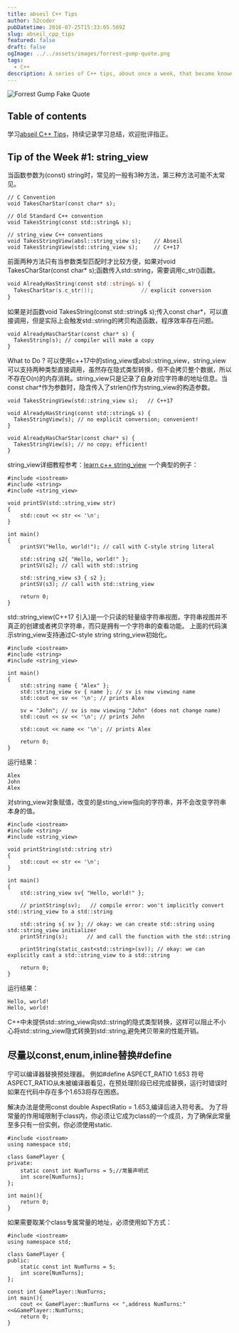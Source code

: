```yaml
---
title: abseil C++ Tips
author: 52coder
pubDatetime: 2016-07-25T15:33:05.569Z
slug: abseil_cpp_tips
featured: false
draft: false
ogImage: ../../assets/images/forrest-gump-quote.png
tags:
  - C++
description: A series of C++ tips, about once a week, that became known as the “C++ Tips of the Week” (TotW). They became wildly successful, and we are still publishing
---
```


![Forrest Gump Fake Quote](@/assets/images/forrest-gump-quote.png)

## Table of contents


学习[abseil C++ Tips](https://abseil.io/tips/)，持续记录学习总结，欢迎批评指正。

## Tip of the Week #1: string_view
当函数参数为(const) string时，常见的一般有3种方法，第三种方法可能不太常见。
```
// C Convention
void TakesCharStar(const char* s);

// Old Standard C++ convention
void TakesString(const std::string& s);

// string_view C++ conventions
void TakesStringView(absl::string_view s);    // Abseil
void TakesStringView(std::string_view s);     // C++17
```
前面两种方法只有当参数类型匹配时才比较方便，如果对void TakesCharStar(const char* s);函数传入std::string，需要调用c_str()函数。

```a
void AlreadyHasString(const std::string& s) {
  TakesCharStar(s.c_str());               // explicit conversion
}
```

如果是对函数void TakesString(const std::string& s);传入const char*，可以直接调用，但是实际上会触发std::string的拷贝构造函数，程序效率存在问题。

```
void AlreadyHasCharStar(const char* s) {
  TakesString(s); // compiler will make a copy
}
```

What to Do ?
可以使用c++17中的sting_view或absl::string_view，string_view可以支持两种类型直接调用，虽然存在隐式类型转换，但不会拷贝整个数据，所以不存在O(n)的内存消耗。string_view只是记录了自身对应字符串的地址信息。当const char*作为参数时，隐含传入了strlen()作为string_view的构造参数。

```
void TakesStringView(std::string_view s);   // C++17

void AlreadyHasString(const std::string& s) {
  TakesStringView(s); // no explicit conversion; convenient!
}

void AlreadyHasCharStar(const char* s) {
  TakesStringView(s); // no copy; efficient!
}
```

string_view详细教程参考：[learn c++ string_view](https://www.learncpp.com/cpp-tutorial/introduction-to-stdstring_view/)
一个典型的例子：
```
#include <iostream>
#include <string>
#include <string_view>

void printSV(std::string_view str)
{
    std::cout << str << '\n';
}

int main()
{
    printSV("Hello, world!"); // call with C-style string literal

    std::string s2{ "Hello, world!" };
    printSV(s2); // call with std::string

    std::string_view s3 { s2 };
    printSV(s3); // call with std::string_view

    return 0;
}
```
std::string_view(C++17 引入)是一个只读的轻量级字符串视图，字符串视图并不真正的创建或者拷贝字符串，而只是拥有一个字符串的查看功能。
上面的代码演示string_view支持通过C-style string string_view初始化。

```
#include <iostream>
#include <string>
#include <string_view>

int main()
{
    std::string name { "Alex" };
    std::string_view sv { name }; // sv is now viewing name
    std::cout << sv << '\n'; // prints Alex

    sv = "John"; // sv is now viewing "John" (does not change name)
    std::cout << sv << '\n'; // prints John

    std::cout << name << '\n'; // prints Alex

    return 0;
}
```
运行结果：

```
Alex
John
Alex
```

对string_view对象赋值，改变的是sting_view指向的字符串，并不会改变字符串本身的值。

```
#include <iostream>
#include <string>
#include <string_view>

void printString(std::string str)
{
	std::cout << str << '\n';
}

int main()
{
	std::string_view sv{ "Hello, world!" };

	// printString(sv);   // compile error: won't implicitly convert std::string_view to a std::string

	std::string s{ sv }; // okay: we can create std::string using std::string_view initializer
	printString(s);      // and call the function with the std::string

	printString(static_cast<std::string>(sv)); // okay: we can explicitly cast a std::string_view to a std::string

	return 0;
}

```
运行结果：
```
Hello, world!
Hello, world!

```
C++中未提供std::string_view向std::string的隐式类型转换，这样可以阻止不小心将std::string_view隐式转换到std::string,避免拷贝带来的性能开销。

## 尽量以const,enum,inline替换#define
宁可以编译器替换预处理器。
例如#define  ASPECT_RATIO 1.653
符号ASPECT_RATIO从未被编译器看见，在预处理阶段已经完成替换，运行时错误时如果在代码中存在多个1.653将存在困惑。

解决办法是使用const double AspectRatio = 1.653,编译后进入符号表。
为了将常量的作用域限制于class内，你必须让它成为class的一个成员，为了确保此常量至多只有一份实例，你必须使用static.
```
#include <iostream>
using namespace std;

class GamePlayer {
private:
    static const int NumTurns = 5;//常量声明式
    int score[NumTurns];
};

int main(){
    return 0;
}

```
如果需要取某个class专属常量的地址，必须使用如下方式：
```
#include <iostream>
using namespace std;

class GamePlayer {
public:
    static const int NumTurns = 5;
    int score[NumTurns];
};

const int GamePlayer::NumTurns;
int main(){
    cout << GamePlayer::NumTurns << ",address NumTurns:"<<&GamePlayer::NumTurns;
    return 0;
}

```